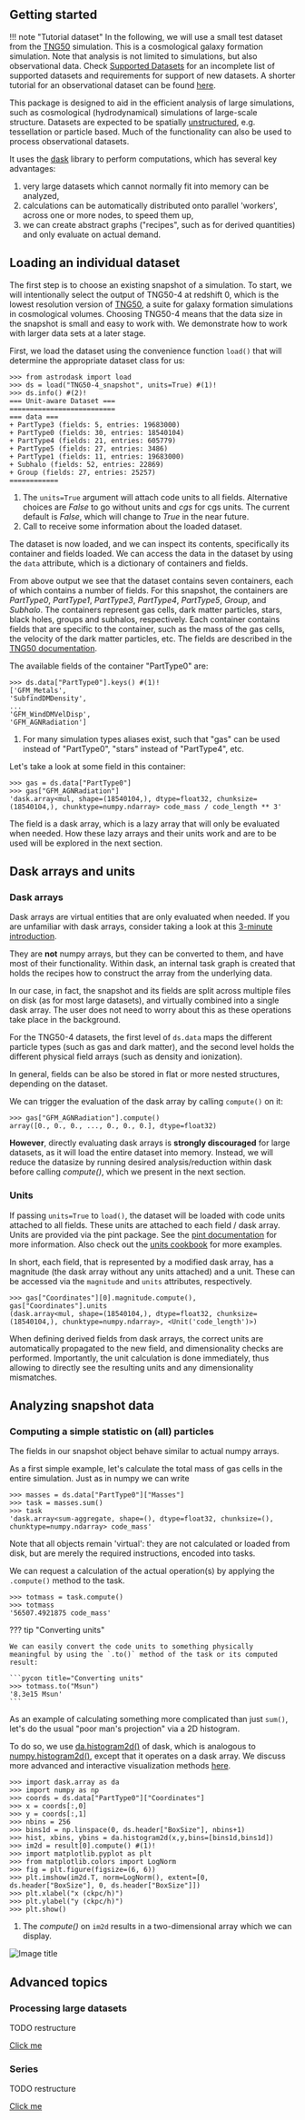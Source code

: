 ## Getting started

!!! note "Tutorial dataset"
    In the following, we will use a small test dataset from the [TNG50](https://www.tng-project.org/) simulation.
    This is a cosmological galaxy formation simulation.
    Note that analysis is not limited to simulations, but also observational data.
    Check [Supported Datasets](supported_data.md) for an incomplete list of supported datasets
    and requirements for support of new datasets.
    A shorter tutorial for an observational dataset can be found [here](tutorial_observations.md).


This package is designed to aid in the efficient analysis of large simulations,
such as cosmological (hydrodynamical) simulations of large-scale structure.
Datasets are expected to be spatially [unstructured](https://en.wikipedia.org/wiki/Unstructured_grid), e.g. tessellation or particle based.
Much of the functionality can also be used to process observational datasets.

It uses the [dask](https://dask.org/) library to perform computations, which has several key advantages:

1. very large datasets which cannot normally fit into memory can be analyzed,
2. calculations can be automatically distributed onto parallel 'workers', across one or more nodes, to speed them up,
3. we can create abstract graphs ("recipes", such as for derived quantities) and only evaluate on actual demand.

## Loading an individual dataset

The first step is to choose an existing snapshot of a simulation.
To start, we will intentionally select the output of TNG50-4 at redshift 0,
which is the lowest resolution version of [TNG50](https://www.tng-project.org/),
a suite for galaxy formation simulations in cosmological volumes.
Choosing TNG50-4 means that the data size in the snapshot is small and easy to work with.
We demonstrate how to work with larger data sets at a later stage.

First, we load the dataset using the convenience function `load()` that will determine the appropriate dataset class for us:


```pycon title="Loading a dataset"
>>> from astrodask import load
>>> ds = load("TNG50-4_snapshot", units=True) #(1)!
>>> ds.info() #(2)!
=== Unit-aware Dataset ===
==========================
=== data ===
+ PartType3 (fields: 5, entries: 19683000)
+ PartType0 (fields: 30, entries: 18540104)
+ PartType4 (fields: 21, entries: 605779)
+ PartType5 (fields: 27, entries: 3486)
+ PartType1 (fields: 11, entries: 19683000)
+ Subhalo (fields: 52, entries: 22869)
+ Group (fields: 27, entries: 25257)
============
```

1. The `units=True` argument will attach code units to all fields. Alternative choices are *False* to go without units and *cgs* for cgs units.
   The current default is *False*, which will change to *True* in the near future.
2. Call to receive some information about the loaded dataset.

The dataset is now loaded, and we can inspect its contents, specifically its container and fields loaded.
We can access the data in the dataset by using the `data` attribute, which is a dictionary of containers and fields.

From above output we see that the dataset contains seven containers, each of which contains a number of fields.
For this snapshot, the containers are *PartType0*, *PartType1*, *PartType3*, *PartType4*, *PartType5*, *Group*, and *Subhalo*.
The containers represent gas cells, dark matter particles, stars, black holes, groups and subhalos, respectively.
Each container contains fields that are specific to the container, such as the mass of the gas cells, the velocity of the dark matter particles, etc.
The fields are described in the [TNG50 documentation](https://www.tng-project.org/data/docs/specifications/).

The available fields of the container "PartType0" are:

```pycon title="Available fields of a given container"
>>> ds.data["PartType0"].keys() #(1)!
['GFM_Metals',
'SubfindDMDensity',
...
'GFM_WindDMVelDisp',
'GFM_AGNRadiation']
```

1. For many simulation types aliases exist, such that "gas" can be used instead of "PartType0", "stars" instead of "PartType4", etc.

Let's take a look at some field in this container:

```pycon title="Inspecting a field"
>>> gas = ds.data["PartType0"]
>>> gas["GFM_AGNRadiation"]
'dask.array<mul, shape=(18540104,), dtype=float32, chunksize=(18540104,), chunktype=numpy.ndarray> code_mass / code_length ** 3'
```

The field is a dask array, which is a lazy array that will only be evaluated when needed.
How these lazy arrays and their units work and are to be used will be explored in the next section.

## Dask arrays and units

### Dask arrays
Dask arrays are virtual entities that are only evaluated when needed.
If you are unfamiliar with dask arrays, consider taking a look at this [3-minute introduction](https://docs.dask.org/en/stable/array.html).

They are **not** numpy arrays, but they can be converted to them, and have most of their functionality.
Within dask, an internal task graph is created that holds the recipes how to construct the array from the underlying data.

In our case, in fact, the snapshot and its fields are split across multiple files on disk (as for most large datasets),
and virtually combined into a single dask array. The user does not need to worry about this as these operations take place in the background.

For the TNG50-4 datasets, the first level of `ds.data` maps the different particle types (such as gas and dark matter),
and the second level holds the different physical field arrays (such as density and ionization).

In general, fields can be also be stored in flat or more nested structures, depending on the dataset.

We can trigger the evaluation of the dask array by calling `compute()` on it:

```pycon title="Evaluating a dask array"
>>> gas["GFM_AGNRadiation"].compute()
array([0., 0., 0., ..., 0., 0., 0.], dtype=float32)
```

**However**, directly evaluating dask arrays is **strongly discouraged** for large datasets, as it will load the entire dataset into memory.
Instead, we will reduce the datasize by running desired analysis/reduction within dask before calling *compute()*,
which we present in the next section.

### Units

If passing `units=True` to `load()`, the dataset will be loaded with code units attached to all fields.
These units are attached to each field / dask array. Units are provided via the pint package.
See the [pint documentation](https://pint.readthedocs.io/en/stable/) for more information. Also check out the
[units cookbook](notebooks/cookbook/units.ipynb) for more examples.

In short, each field, that is represented by a modified dask array, has a magnitude (the dask array without any units attached) and a unit.
These can be accessed via the `magnitude` and `units` attributes, respectively.

```pycon  title="Accessing the magnitude and units of a field"
>>> gas["Coordinates"][0].magnitude.compute(), gas["Coordinates"].units
(dask.array<mul, shape=(18540104,), dtype=float32, chunksize=(18540104,), chunktype=numpy.ndarray>, <Unit('code_length')>)
```

When defining derived fields from dask arrays, the correct units are automatically propagated to the new field,
and dimensionality checks are performed. Importantly, the unit calculation is done immediately, thus allowing
to directly see the resulting units and any dimensionality mismatches.


## Analyzing snapshot data
### Computing a simple statistic on (all) particles

The fields in our snapshot object behave similar to actual numpy arrays.

As a first simple example, let's calculate the total mass of gas cells in the entire simulation. Just as in numpy we can write

```pycon title="Calculating the total mass of gas cells"
>>> masses = ds.data["PartType0"]["Masses"]
>>> task = masses.sum()
>>> task
'dask.array<sum-aggregate, shape=(), dtype=float32, chunksize=(), chunktype=numpy.ndarray> code_mass'
```

Note that all objects remain 'virtual': they are not calculated or loaded from disk,
but are merely the required instructions, encoded into tasks.

We can request a calculation of the actual operation(s) by applying the `.compute()` method to the task.

```pycon
>>> totmass = task.compute()
>>> totmass
'56507.4921875 code_mass'
```

??? tip "Converting units"

    We can easily convert the code units to something physically meaningful by using the `.to()` method of the task or its computed result:

    ```pycon title="Converting units"
    >>> totmass.to("Msun")
    '8.3e15 Msun'
    ```
As an example of calculating something more complicated than just `sum()`, let's do the usual "poor man's projection" via a 2D histogram.

To do so, we use [da.histogram2d()](https://docs.dask.org/en/latest/array.html) of dask,
which is analogous to [numpy.histogram2d()](https://numpy.org/doc/stable/reference/generated/numpy.histogram2d.html),
except that it operates on a dask array.
We discuss more advanced and interactive visualization methods [here](visualization.md).

```pycon
>>> import dask.array as da
>>> import numpy as np
>>> coords = ds.data["PartType0"]["Coordinates"]
>>> x = coords[:,0]
>>> y = coords[:,1]
>>> nbins = 256
>>> bins1d = np.linspace(0, ds.header["BoxSize"], nbins+1)
>>> hist, xbins, ybins = da.histogram2d(x,y,bins=[bins1d,bins1d])
>>> im2d = result[0].compute() #(1)!
>>> import matplotlib.pyplot as plt
>>> from matplotlib.colors import LogNorm
>>> fig = plt.figure(figsize=(6, 6))
>>> plt.imshow(im2d.T, norm=LogNorm(), extent=[0, ds.header["BoxSize"], 0, ds.header["BoxSize"]])
>>> plt.xlabel("x (ckpc/h)")
>>> plt.ylabel("y (ckpc/h)")
>>> plt.show()
```

1. The *compute()* on `im2d` results in a two-dimensional array which we can display.

![Image title](images/simple_hist2d.png)



## Advanced topics
### Processing large datasets
TODO restructure

[Click me](notebooks/static/largedatasets.ipynb)
### Series
TODO restructure

[Click me](notebooks/series.ipynb)
